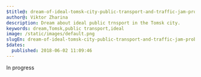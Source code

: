 ```yaml
---
$title@: dream-of-ideal-tomsk-city-public-transport-and-traffic-jam-problem
author@: Viktor Zharina
description: Dream about ideal public trnsport in the Tomsk city.
keywords: dream,Tomsk,public transport,ideal
image: /static/images/default.png
slugEn: dream-of-ideal-tomsk-city-public-transport-and-traffic-jam-problem
$dates:
  published: 2018-06-02 11:09:46
---
```

In progress